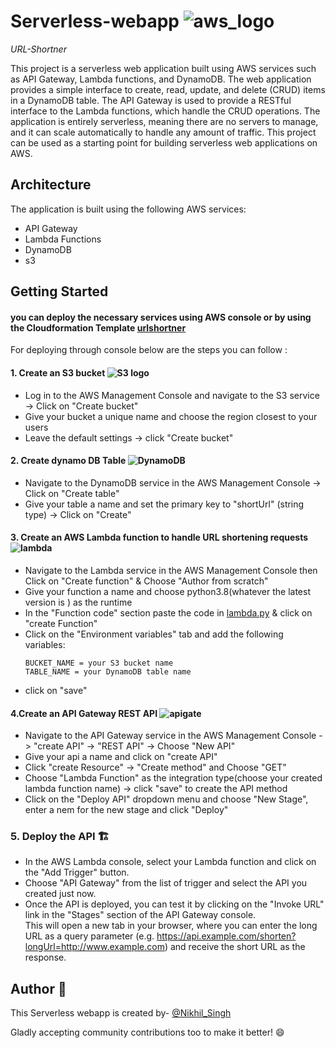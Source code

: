 # Serverless-webapp ![aws_logo](https://github.com/Nikhil-Singh25/Images_logos/blob/main/awslogo.png)
*URL-Shortner*

This project is a serverless web application built using AWS services such as API Gateway, Lambda functions, and DynamoDB. The web application provides a simple interface to create, read, update, and delete (CRUD) items in a DynamoDB table. The API Gateway is used to provide a RESTful interface to the Lambda functions, which handle the CRUD operations. The application is entirely serverless, meaning there are no servers to manage, and it can scale automatically to handle any amount of traffic. This project can be used as a starting point for building serverless web applications on AWS.

## Architecture

The application is built using the following AWS services:

- API Gateway
- Lambda Functions
- DynamoDB
- s3 


## Getting Started
  #### you can deploy the necessary services using AWS console or by  using the Cloudformation Template [urlshortner](/urshortner.yaml)
   
  For deploying through console below are the steps you can follow :
  
 #### 1. Create an S3 bucket  ![S3 logo](https://github.com/Nikhil-Singh25/Images_logos/blob/3fc2bd7c05e9c841ca33f9d66020f8bb1f0dcc81/s3buck.png)
* Log in to the AWS Management Console and navigate to the S3 service -> Click on "Create bucket"
* Give your bucket a unique name and choose the region closest to your users
* Leave the default settings -> click "Create bucket"

#### 2. Create dynamo DB Table  ![DynamoDB](https://github.com/Nikhil-Singh25/Images_logos/blob/18e7fc543570f94a105fa204c1f246cf9389e8e0/dynamoDB.png)
* Navigate to the DynamoDB service in the AWS Management Console -> Click on "Create table"
* Give your table a name and set the primary key to "shortUrl" (string type) -> Click on "Create"

#### 3. Create an AWS Lambda function to handle URL shortening requests ![lambda](https://github.com/Nikhil-Singh25/Images_logos/blob/3fc2bd7c05e9c841ca33f9d66020f8bb1f0dcc81/lambda.png)
* Navigate to the Lambda service in the AWS Management Console then Click on "Create function" & Choose "Author from scratch"
* Give your function a name and choose python3.8(whatever the latest version is ) as the runtime
* In the "Function code" section paste the code in [lambda.py](/lambda.py) & click on "create Function"
* Click on the "Environment variables" tab and add the following variables:</br> 
  ```
  BUCKET_NAME = your S3 bucket name
  TABLE_NAME = your DynamoDB table name
* click on "save"

#### 4.Create an API Gateway REST API  ![apigate](https://github.com/Nikhil-Singh25/Images_logos/blob/3fc2bd7c05e9c841ca33f9d66020f8bb1f0dcc81/apigate.png)
* Navigate to the API Gateway service in the AWS Management Console -> "create API" -> "REST API" -> Choose "New API" 
* Give your api a name and click on "create API"
* Click "create Resource" -> "Create method" and Choose "GET"
* Choose "Lambda Function" as the integration type(choose your created lambda function name) -> click "save" to create the API method
* Click on the "Deploy API" dropdown menu and choose "New Stage", enter a nem for the new stage and click "Deploy"

### 5.  Deploy the API :building_construction:
* In the AWS Lambda console, select your Lambda function and click on the "Add Trigger" button.
* Choose "API Gateway" from the list of trigger and select the API you created just now.
* Once the API is deployed, you can test it by clicking on the "Invoke URL" link in the "Stages" section of the API Gateway console. </br>
 This will open a new tab in your browser, where you can enter the long URL as a query parameter (e.g. https://api.example.com/shorten?longUrl=http://www.example.com) and receive the short URL as the response.

## Author :memo:

 This Serverless webapp is created by-  [@Nikhil_Singh](https://github.com/Nikhil-Singh25)
 
 Gladly accepting community contributions too to make it better! :smile:
